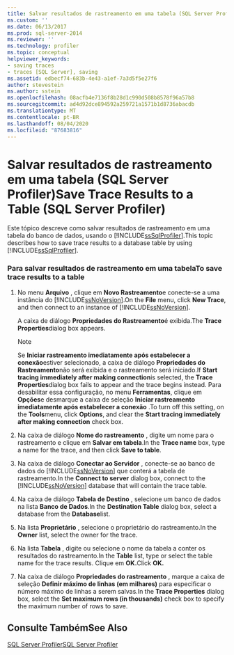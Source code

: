 ```yaml
---
title: Salvar resultados de rastreamento em uma tabela (SQL Server Profiler) | Microsoft Docs
ms.custom: ''
ms.date: 06/13/2017
ms.prod: sql-server-2014
ms.reviewer: ''
ms.technology: profiler
ms.topic: conceptual
helpviewer_keywords:
- saving traces
- traces [SQL Server], saving
ms.assetid: edbecf74-683b-4e43-a1ef-7a3d5f5e27f6
author: stevestein
ms.author: sstein
ms.openlocfilehash: 08acfb4e7136f8b28d1c990d508b8578f96a57b8
ms.sourcegitcommit: ad4d92dce894592a259721a1571b1d8736abacdb
ms.translationtype: MT
ms.contentlocale: pt-BR
ms.lasthandoff: 08/04/2020
ms.locfileid: "87683816"
---
```

# <a name="save-trace-results-to-a-table-sql-server-profiler"></a><span data-ttu-id="6d3e4-102">Salvar resultados de rastreamento em uma tabela (SQL Server Profiler)</span><span class="sxs-lookup"><span data-stu-id="6d3e4-102">Save Trace Results to a Table (SQL Server Profiler)</span></span>
  <span data-ttu-id="6d3e4-103">Este tópico descreve como salvar resultados de rastreamento em uma tabela do banco de dados, usando o [!INCLUDE[ssSqlProfiler](../../includes/sssqlprofiler-md.md)].</span><span class="sxs-lookup"><span data-stu-id="6d3e4-103">This topic describes how to save trace results to a database table by using [!INCLUDE[ssSqlProfiler](../../includes/sssqlprofiler-md.md)].</span></span>  
  
### <a name="to-save-trace-results-to-a-table"></a><span data-ttu-id="6d3e4-104">Para salvar resultados de rastreamento em uma tabela</span><span class="sxs-lookup"><span data-stu-id="6d3e4-104">To save trace results to a table</span></span>  
  
1.  <span data-ttu-id="6d3e4-105">No menu **Arquivo** , clique em **Novo Rastreamento**e conecte-se a uma instância do [!INCLUDE[ssNoVersion](../../includes/ssnoversion-md.md)].</span><span class="sxs-lookup"><span data-stu-id="6d3e4-105">On the **File** menu, click **New Trace**, and then connect to an instance of [!INCLUDE[ssNoVersion](../../includes/ssnoversion-md.md)].</span></span>  
  
     <span data-ttu-id="6d3e4-106">A caixa de diálogo **Propriedades do Rastreamento**é exibida.</span><span class="sxs-lookup"><span data-stu-id="6d3e4-106">The **Trace Properties**dialog box appears.</span></span>  
  
    > [!NOTE]  
    >  <span data-ttu-id="6d3e4-107">Se **Iniciar rastreamento imediatamente após estabelecer a conexão**estiver selecionado, a caixa de diálogo **Propriedades do Rastreamento**não será exibida e o rastreamento será iniciado.</span><span class="sxs-lookup"><span data-stu-id="6d3e4-107">If **Start tracing immediately after making connection**is selected, the **Trace Properties**dialog box fails to appear and the trace begins instead.</span></span> <span data-ttu-id="6d3e4-108">Para desabilitar essa configuração, no menu **Ferramentas**, clique em **Opções**e desmarque a caixa de seleção **Iniciar rastreamento imediatamente após estabelecer a conexão** .</span><span class="sxs-lookup"><span data-stu-id="6d3e4-108">To turn off this setting, on the **Tools**menu, click **Options**, and clear the **Start tracing immediately after making connection** check box.</span></span>  
  
2.  <span data-ttu-id="6d3e4-109">Na caixa de diálogo **Nome do rastreamento** , digite um nome para o rastreamento e clique em **Salvar em tabela**.</span><span class="sxs-lookup"><span data-stu-id="6d3e4-109">In the **Trace name** box, type a name for the trace, and then click **Save to table**.</span></span>  
  
3.  <span data-ttu-id="6d3e4-110">Na caixa de diálogo **Conectar ao Servidor** , conecte-se ao banco de dados do [!INCLUDE[ssNoVersion](../../includes/ssnoversion-md.md)] que conterá a tabela de rastreamento.</span><span class="sxs-lookup"><span data-stu-id="6d3e4-110">In the **Connect to server** dialog box, connect to the [!INCLUDE[ssNoVersion](../../includes/ssnoversion-md.md)] database that will contain the trace table.</span></span>  
  
4.  <span data-ttu-id="6d3e4-111">Na caixa de diálogo **Tabela de Destino** , selecione um banco de dados na lista **Banco de Dados**.</span><span class="sxs-lookup"><span data-stu-id="6d3e4-111">In the **Destination Table** dialog box, select a database from the **Database**list.</span></span>  
  
5.  <span data-ttu-id="6d3e4-112">Na lista **Proprietário** , selecione o proprietário do rastreamento.</span><span class="sxs-lookup"><span data-stu-id="6d3e4-112">In the **Owner** list, select the owner for the trace.</span></span>  
  
6.  <span data-ttu-id="6d3e4-113">Na lista **Tabela** , digite ou selecione o nome da tabela a conter os resultados do rastreamento.</span><span class="sxs-lookup"><span data-stu-id="6d3e4-113">In the **Table** list, type or select the table name for the trace results.</span></span> <span data-ttu-id="6d3e4-114">Clique em **OK.**</span><span class="sxs-lookup"><span data-stu-id="6d3e4-114">Click **OK.**</span></span>  
  
7.  <span data-ttu-id="6d3e4-115">Na caixa de diálogo **Propriedades do rastreamento** , marque a caixa de seleção **Definir máximo de linhas (em milhares)** para especificar o número máximo de linhas a serem salvas.</span><span class="sxs-lookup"><span data-stu-id="6d3e4-115">In the **Trace Properties** dialog box, select the **Set maximum rows (in thousands)** check box to specify the maximum number of rows to save.</span></span>  
  
## <a name="see-also"></a><span data-ttu-id="6d3e4-116">Consulte Também</span><span class="sxs-lookup"><span data-stu-id="6d3e4-116">See Also</span></span>  
 [<span data-ttu-id="6d3e4-117">SQL Server Profiler</span><span class="sxs-lookup"><span data-stu-id="6d3e4-117">SQL Server Profiler</span></span>](sql-server-profiler.md)  
  
  
